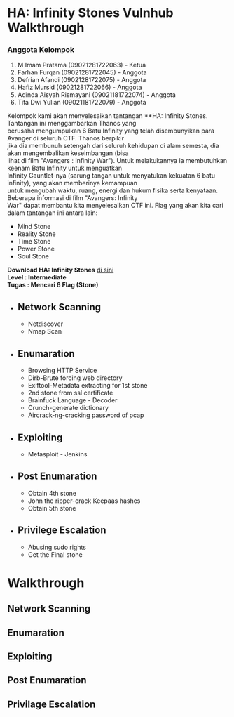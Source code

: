 # HA: Infinity Stones Vulnhub Walkthrough

### Anggota Kelompok
1. M Imam Pratama (09021281722063) - Ketua
2. Farhan Furqan (09021281722045) - Anggota
3. Defrian Afandi (09021281722075) - Anggota
4. Hafiz Mursid (09021281722066) - Anggota
5. Adinda Aisyah Rismayani (09021181722074) - Anggota
6. Tita Dwi Yulian (09021181722079) - Anggota

Kelompok kami akan menyelesaikan tantangan **HA: Infinity Stones. Tantangan ini menggambarkan Thanos yang<br>
berusaha mengumpulkan 6 Batu Infinity yang telah disembunyikan para Avanger di seluruh CTF. Thanos berpikir<br>
jika dia membunuh setengah dari seluruh kehidupan di alam semesta, dia akan mengembalikan keseimbangan (bisa <br>
lihat di film "Avangers : Infinity War"). Untuk melakukannya ia membutuhkan keenam Batu Infinity untuk menguatkan<br>
Infinity Gauntlet-nya (sarung tangan untuk menyatukan kekuatan 6 batu infinity), yang akan memberinya kemampuan<br>
untuk mengubah waktu, ruang, energi dan hukum fisika serta kenyataan. Beberapa informasi di film "Avangers: Infinity<br>
War" dapat membantu kita menyelesaikan CTF ini. Flag yang akan kita cari dalam tantangan ini antara lain:

- Mind Stone
- Reality Stone
- Time Stone
- Power Stone
- Soul Stone

**Download HA: Infinity Stones** [di sini](https://www.vulnhub.com/entry/ha-infinity-stones,366/)<br>
**Level : Intermediate**<br>
**Tugas : Mencari 6 Flag (Stone)**

* ## Network Scanning
    - Netdiscover
    - Nmap Scan

* ## Enumaration
    - Browsing HTTP Service
    - Dirb-Brute forcing web directory
    - Exiftool-Metadata extracting for 1st stone
    - 2nd stone from ssl certificate
    - Brainfuck Language - Decoder
    - Crunch-generate dictionary
    - Aircrack-ng-cracking password of pcap
    
* ## Exploiting
    - Metasploit - Jenkins

* ## Post Enumaration
    - Obtain 4th stone
    - John the ripper-crack Keepaas hashes
    - Obtain 5th stone

* ## Privilege Escalation
    - Abusing sudo rights
    - Get the Final stone

# Walkthrough

## Network Scanning

## Enumaration

## Exploiting

## Post Enumaration

## Privilage Escalation








